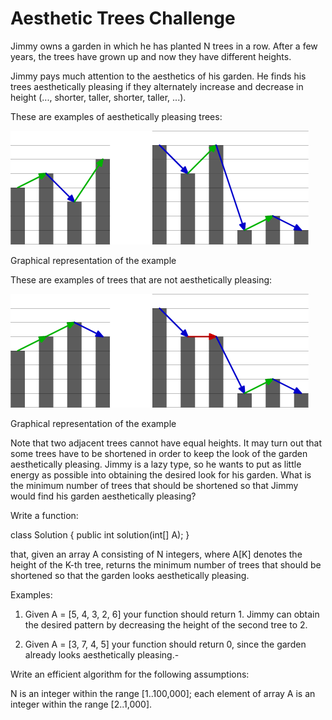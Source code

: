 # Aesthetic Trees Challenge

Jimmy owns a garden in which he has planted N trees in a row. After a few years, the trees have grown up and now they have different heights.

Jimmy pays much attention to the aesthetics of his garden. He finds his trees aesthetically pleasing if they alternately increase and decrease in height (..., shorter, taller, shorter, taller, ...).

These are examples of aesthetically pleasing trees:

![N|Solid](https://raw.githubusercontent.com/farhad-taran/AestheticTrees/master/docs/1.png)

Graphical representation of the example

These are examples of trees that are not aesthetically pleasing:

![N|Solid](https://raw.githubusercontent.com/farhad-taran/AestheticTrees/master/docs/2.png)

Graphical representation of the example

Note that two adjacent trees cannot have equal heights. It may turn out that some trees have to be shortened in order to keep the look of the garden aesthetically pleasing. Jimmy is a lazy type, so he wants to put as little energy as possible into obtaining the desired look for his garden. What is the minimum number of trees that should be shortened so that Jimmy would find his garden aesthetically pleasing?

Write a function:

class Solution { public int solution(int[] A); }

that, given an array A consisting of N integers, where A[K] denotes the height of the K-th tree, returns the minimum number of trees that should be shortened so that the garden looks aesthetically pleasing.

Examples:

1. Given A = [5, 4, 3, 2, 6] your function should return 1. Jimmy can obtain the desired pattern by decreasing the height of the second tree to 2.

2. Given A = [3, 7, 4, 5] your function should return 0, since the garden already looks aesthetically pleasing.-

Write an efficient algorithm for the following assumptions:

N is an integer within the range [1..100,000];
each element of array A is an integer within the range [2..1,000].
